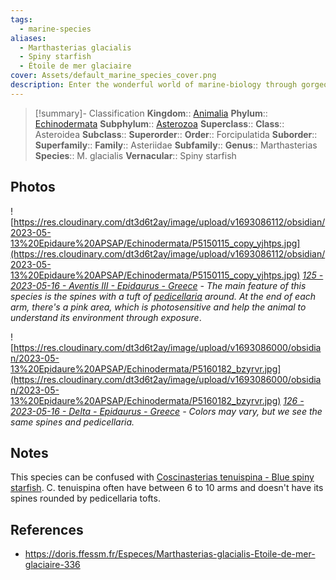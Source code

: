```yaml
---
tags:
  - marine-species
aliases:
  - Marthasterias glacialis
  - Spiny starfish
  - Étoile de mer glaciaire
cover: Assets/default_marine_species_cover.png
description: Enter the wonderful world of marine-biology through gorgeous underwater pictures of marine animals. Asteroidea is commonly called the sea stars.
---
```

> [!summary]- Classification
**Kingdom**:: [Animalia](Animalia.md)
**Phylum**:: [Echinodermata](Echinodermata.md)
**Subphylum**:: [Asterozoa](Asterozoa.md)
**Superclass**::
**Class**:: Asteroidea
**Subclass**::
**Superorder**::
**Order**:: Forcipulatida
**Suborder**::
**Superfamily**::
**Family**:: Asteriidae
**Subfamily**:: 
**Genus**:: Marthasterias
**Species**:: M. glacialis
**Vernacular**:: Spiny starfish

## Photos
![https://res.cloudinary.com/dt3d6t2ay/image/upload/v1693086112/obsidian/2023-05-13%20Epidaure%20APSAP/Echinodermata/P5150115_copy_yjhtps.jpg](https://res.cloudinary.com/dt3d6t2ay/image/upload/v1693086112/obsidian/2023-05-13%20Epidaure%20APSAP/Echinodermata/P5150115_copy_yjhtps.jpg)
*[125 - 2023-05-16 - Aventis III - Epidaurus - Greece](125%20-%202023-05-16%20-%20Aventis%20III%20-%20Epidaurus%20-%20Greece.md) - The main feature of this species is the spines with a tuft of [pedicellaria](https://en.wikipedia.org/wiki/Pedicellaria) around. At the end of each arm, there's a pink area, which is photosensitive and help the animal to understand its environment through exposure*.

![https://res.cloudinary.com/dt3d6t2ay/image/upload/v1693086000/obsidian/2023-05-13%20Epidaure%20APSAP/Echinodermata/P5160182_bzyrvr.jpg](https://res.cloudinary.com/dt3d6t2ay/image/upload/v1693086000/obsidian/2023-05-13%20Epidaure%20APSAP/Echinodermata/P5160182_bzyrvr.jpg)
*[126 - 2023-05-16 - Delta - Epidaurus - Greece](126%20-%202023-05-16%20-%20Delta%20-%20Epidaurus%20-%20Greece.md) - Colors may vary, but we see the same spines and pedicellaria.*
## Notes
This species can be confused with [Coscinasterias tenuispina - Blue spiny starfish](Coscinasterias%20tenuispina%20-%20Blue%20spiny%20starfish.md). C. tenuispina often have between 6 to 10 arms and doesn't have its spines rounded by pedicellaria tofts. 

## References
- https://doris.ffessm.fr/Especes/Marthasterias-glacialis-Etoile-de-mer-glaciaire-336